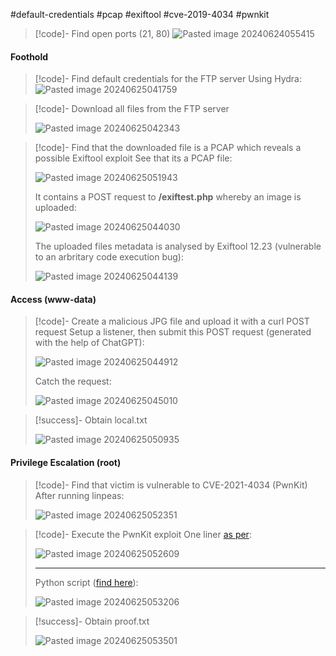 #default-credentials #pcap #exiftool #cve-2019-4034 #pwnkit

>[!code]- Find open ports (21, 80)
>![Pasted image 20240624055415](Images/Pasted%20image%2020240624055415.png)
#### Foothold

>[!code]- Find default credentials for the FTP server
>Using Hydra:
>![Pasted image 20240625041759](Images/Pasted%20image%2020240625041759.png)

>[!code]- Download all files from the FTP server
>
>![Pasted image 20240625042343](Images/Pasted%20image%2020240625042343.png)

>[!code]- Find that the downloaded file is a PCAP which reveals a possible Exiftool exploit
>See that its a PCAP file:
>
>![Pasted image 20240625051943](Images/Pasted%20image%2020240625051943.png)
>
>It contains a POST request to **/exiftest.php** whereby an image is uploaded:
>
>![Pasted image 20240625044030](Images/Pasted%20image%2020240625044030.png)
>
>The uploaded files metadata is analysed by Exiftool 12.23 (vulnerable to an arbritary code execution bug):
>
>![Pasted image 20240625044139](Images/Pasted%20image%2020240625044139.png)
#### Access (www-data)

>[!code]- Create a malicious JPG file and upload it with a curl POST request
>Setup a listener, then submit this POST request (generated with the help of ChatGPT):
>
>![Pasted image 20240625044912](Images/Pasted%20image%2020240625044912.png)
>
>Catch the request:
>
>![Pasted image 20240625045010](Images/Pasted%20image%2020240625045010.png)

>[!success]- Obtain local.txt
>
>![Pasted image 20240625050935](Images/Pasted%20image%2020240625050935.png)
#### Privilege Escalation (root)

>[!code]- Find that victim is vulnerable to CVE-2021-4034 (PwnKit)
>After running linpeas:
>
>![Pasted image 20240625052351](Images/Pasted%20image%2020240625052351.png)

>[!code]- Execute the PwnKit exploit
>One liner [as per](https://github.com/ly4k/PwnKit):
>
>![Pasted image 20240625052609](Images/Pasted%20image%2020240625052609.png)
>
>___
>
>Python script ([find here](https://github.com/joeammond/CVE-2021-4034)):
>
>![Pasted image 20240625053206](Images/Pasted%20image%2020240625053206.png)

>[!success]- Obtain proof.txt
>
>![Pasted image 20240625053501](Images/Pasted%20image%2020240625053501.png)